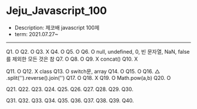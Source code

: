 # Jeju_Javascript_100
- Description: 제코배 javascript 100제
- term: 2021.07.27~
---
Q1. O
Q2. O
Q3. X
Q4. O
Q5. O
Q6. O null, undefined, 0, 빈 문자열, NaN, false를 제외한 모든 것은 참
Q7. O
Q8. O
Q9. X concat()
Q10. X

Q11. O
Q12. X class 
Q13. O switch문, array
Q14. O
Q15. O
Q16. △ .split('').reverse().join('')
Q17. O
Q18. X
Q19. O Math.pow(a,b)
Q20. O

Q21.
Q22.
Q23.
Q24.
Q25.
Q26.
Q27.
Q28.
Q29.
Q30.

Q31.
Q32.
Q33.
Q34.
Q35.
Q36.
Q37.
Q38.
Q39.
Q40.
